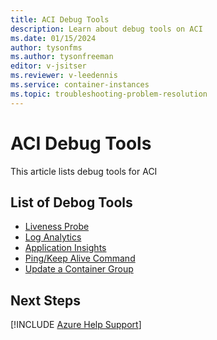 ```yaml
---
title: ACI Debug Tools
description: Learn about debug tools on ACI
ms.date: 01/15/2024
author: tysonfms
ms.author: tysonfreeman
editor: v-jsitser
ms.reviewer: v-leedennis
ms.service: container-instances
ms.topic: troubleshooting-problem-resolution
---
```

# ACI Debug Tools

This article lists debug tools for ACI

## List of Debog Tools
- [Liveness Probe](https://docs.microsoft.com/azure/container-instances/container-instances-liveness-probe)
- [Log Analytics](https://docs.microsoft.com/azure/container-instances/container-instances-log-analytics)
- [Application Insights](https://docs.microsoft.com/azure/azure-monitor/app/api-custom-events-metrics)
- [Ping/Keep Alive Command](https://docs.microsoft.com/azure/container-instances/container-instances-troubleshooting#container-continually-exits-and-restarts-no-long-running-process)
- [Update a Container Group](https://docs.microsoft.com/en-us/azure/container-instances/container-instances-update)
  
## Next Steps

[!INCLUDE [Azure Help Support](../../includes/azure-help-support.md)]

